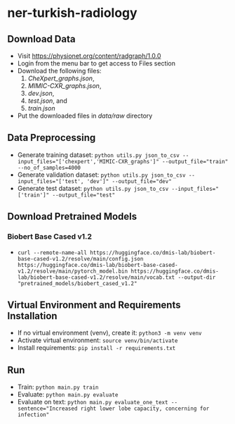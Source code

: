 # ner-turkish-radiology

## Download Data
- Visit https://physionet.org/content/radgraph/1.0.0
- Login from the menu bar to get access to Files section
- Download the following files:
  1. *CheXpert_graphs.json*,
  2. *MIMIC-CXR_graphs.json*,
  3. *dev.json*,
  4. *test.json*, and
  5. *train.json*
- Put the downloaded files in *data/raw* directory

## Data Preprocessing
- Generate training dataset: `python utils.py json_to_csv --input_files="['chexpert','MIMIC-CXR_graphs']" --output_file="train" --no_of_samples=4000`
- Generate validation dataset: `python utils.py json_to_csv --input_files="['test', 'dev']" --output_file="dev"`
- Generate test dataset: `python utils.py json_to_csv --input_files="['train']" --output_file="test"`

## Download Pretrained Models
### Biobert Base Cased v1.2
- `curl --remote-name-all https://huggingface.co/dmis-lab/biobert-base-cased-v1.2/resolve/main/config.json https://huggingface.co/dmis-lab/biobert-base-cased-v1.2/resolve/main/pytorch_model.bin https://huggingface.co/dmis-lab/biobert-base-cased-v1.2/resolve/main/vocab.txt --output-dir "pretrained_models/biobert_cased_v1.2"`

## Virtual Environment and Requirements Installation
- If no virtual environment (venv), create it: `python3 -m venv venv`
- Activate virtual environment: `source venv/bin/activate`
- Install requirements: `pip install -r requirements.txt`

## Run
- Train: `python main.py train`
- Evaluate: `python main.py evaluate`
- Evaluate on text: `python main.py evaluate_one_text --sentence="Increased right lower lobe capacity, concerning for infection"`
